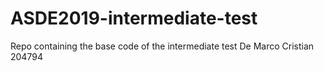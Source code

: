 # ASDE2019-intermediate-test
Repo containing the base code of the intermediate test
De Marco Cristian 204794
